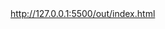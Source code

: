 <!DOCTYPE html>
<html lang="en">

<head>
    <meta charset="UTF-8">
    <meta http-equiv="X-UA-Compatible" content="IE=edge">
    <meta name="viewport" content="width=device-width, initial-scale=1.0">
    <script src="https://cdn.jsdelivr.net/npm/@svgdotjs/svg.js@3.0/dist/svg.min.js"></script>
    <title>My toolkit</title>
</head>

<body>
    <a href="url">http://127.0.0.1:5500/out/index.html</a>
    <script type="module" src="/demo.js"></script>
    <script>
    </script>
</body>

</html>
